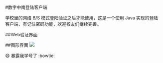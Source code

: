 #数字中南登陆客户端

学校里的网络 B/S 模式登陆验证之后才能使用，这是一个使用 Java 实现的登陆客户端，有记住密码功能，欢迎校友们继续完善。

##Web验证界面


##图形界面
![](https://github.com/Mjinrui/ShuziZhongnanLogin/blob/master/%E6%95%B0%E5%AD%97%E4%B8%AD%E5%8D%97%E7%99%BB%E9%99%862.PNG)

:smile: 暴露我学号了 :bowtie:
